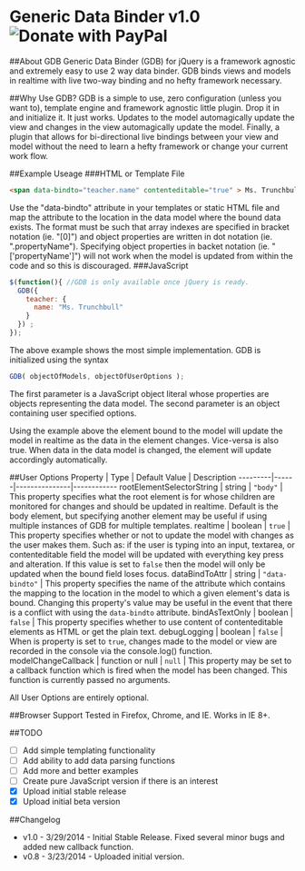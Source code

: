 Generic Data Binder v1.0 ![Donate with PayPal](https://www.paypalobjects.com/en_US/i/btn/btn_donate_LG.gif "Donate With PayPal")
===
##About GDB
Generic Data Binder (GDB) for jQuery is a framework agnostic and extremely easy to use 2 way data binder. GDB binds views and models in realtime with live two-way binding and no hefty framework necessary.

##Why Use GDB?
GDB is a simple to use, zero configuration (unless you want to), template engine and framework agnostic little plugin. Drop it in and initialize it. It just works. Updates to the model automagically update the view and changes in the view automagically update the model.
Finally, a plugin that allows for bi-directional live bindings between your view and model without the need to learn a hefty framework or change your current work flow.

##Example Useage
###HTML or Template File
```html
<span data-bindto="teacher.name" contenteditable="true" > Ms. Trunchbull </span>
```

Use the "data-bindto" attribute in your templates or static HTML file and map the attribute to the location in the data model where the bound data exists. The format must be such that array indexes are specified in bracket notation (ie. "[0]") and object properties are written in dot notation (ie. ".propertyName"). Specifying object properties in backet notation (ie. "['propertyName']") will not work when the model is updated from within the code and so this is discouraged.
###JavaScript
```javascript
$(function(){ //GDB is only available once jQuery is ready.
  GDB({
    teacher: { 
      name: "Ms. Trunchbull" 
    } 
  }) ;
});
```

The above example shows the most simple implementation. GDB is initialized using the syntax 
```javascript
GDB( objectOfModels, objectOfUserOptions );
```
The first parameter is a JavaScript object literal whose properties are objects representing the data model.
The second parameter is an object containing user specified options.

Using the example above the element bound to the model will update the model in realtime as the data in the element changes. Vice-versa is also true. When data in the data model is changed, the element will update accordingly automatically.

##User Options
Property | Type | Default Value | Description
---------|------|---------------|------------
rootElementSelectorString | string | ``"body"`` | This property specifies what the root element is for whose children are monitored for changes and should be updated in realtime. Default is the body element, but specifying another element may be useful if using multiple instances of GDB for multiple templates.
realtime | boolean | ``true`` | This property specifies whether or not to update the model with changes as the user makes them. Such as: if the user is typing into an input, textarea, or contenteditable field the model will be updated with everything key press and alteration. If this value is set to ``false`` then the model will only be updated when the bound field loses focus.
dataBindToAttr | string | ``"data-bindto"`` | This property specifies the name of the attribute which contains the mapping to the location in the model to which a given element's data is bound. Changing this property's value may be useful in the event that there is a conflict with using the ``data-bindto`` attribute.
bindAsTextOnly | boolean | ``false`` | This property specifies whether to use content of contenteditable elements as HTML or get the plain text.
debugLogging | boolean | ``false`` | When is property is set to ``true``, changes made to the model or view are recorded in the console via the console.log() function.
modelChangeCallback | function or null | ``null`` | This property may be set to a callback function which is fired when the model has been changed. This function is currently passed no arguments.

All User Options are entirely optional.

##Browser Support
Tested in Firefox, Chrome, and IE. Works in IE 8+.

##TODO
- [ ] Add simple templating functionality
- [ ] Add ability to add data parsing functions
- [ ] Add more and better examples
- [ ] Create pure JavaScript version if there is an interest
- [x] Upload initial stable release
- [x] Upload initial beta version

##Changelog
- v1.0 - 3/29/2014 - Initial Stable Release. Fixed several minor bugs and added new callback function.
- v0.8 - 3/23/2014 - Uploaded initial version.
